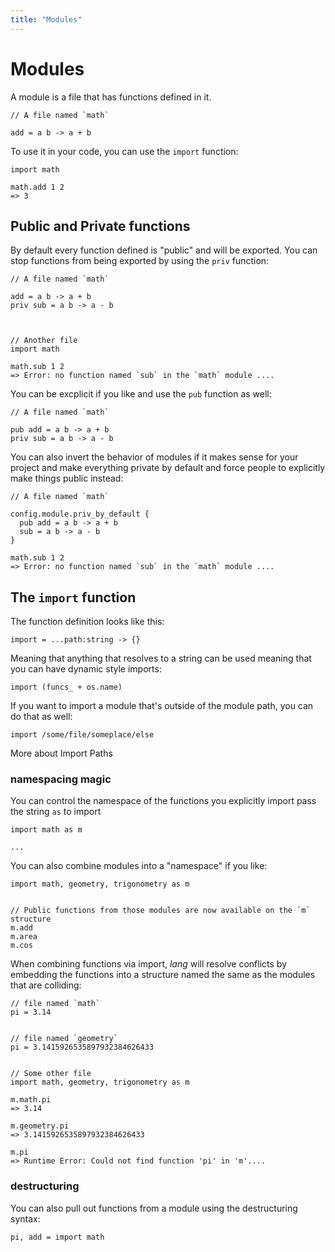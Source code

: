 ```yaml
---
title: "Modules"
---
```


# Modules

A module is a file that has functions defined in it.

```
// A file named `math`

add = a b -> a + b
```

To use it in your code, you can use the `import` function:

```
import math

math.add 1 2
=> 3
```

## Public and Private functions

By default every function defined is "public" and will be exported. You can
stop functions from being exported by using the `priv` function: 

```
// A file named `math`

add = a b -> a + b
priv sub = a b -> a - b



// Another file
import math

math.sub 1 2 
=> Error: no function named `sub` in the `math` module ....
```

You can be excplicit if you like and use the `pub` function as well:

```
// A file named `math`

pub add = a b -> a + b
priv sub = a b -> a - b
```

You can also invert the behavior of modules if it makes sense for your project
and make everything private by default and force people to explicitly make
things public instead:

```
// A file named `math`

config.module.priv_by_default {
  pub add = a b -> a + b
  sub = a b -> a - b
}

math.sub 1 2 
=> Error: no function named `sub` in the `math` module ....
```

## The `import` function

The function definition looks like this:

```
import = ...path:string -> {}
```

Meaning that anything that resolves to a string can be used meaning that you
can have dynamic style imports:

```
import (funcs_ + os.name)
```

If you want to import a module that's outside of the module path, you can do that as well:

```
import /some/file/someplace/else
```

More about <a>Import Paths</a>

### namespacing magic

You can control the namespace of the functions you explicitly import pass the string `as` to import

```
import math as m

...
```

You can also combine modules into a "namespace" if you like:

```
import math, geometry, trigonometry as m


// Public functions from those modules are now available on the `m` structure
m.add
m.area
m.cos
```

When combining functions via import, _lang_ will resolve conflicts by embedding
the functions into a structure named the same as the modules that are colliding:

```
// file named `math`
pi = 3.14


// file named `geometry`
pi = 3.1415926535897932384626433


// Some other file
import math, geometry, trigonometry as m

m.math.pi 
=> 3.14

m.geometry.pi
=> 3.1415926535897932384626433

m.pi
=> Runtime Error: Could not find function 'pi' in 'm'....
```

### destructuring

You can also pull out functions from a module using the destructuring syntax:

```
pi, add = import math
```
